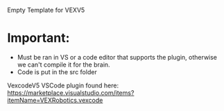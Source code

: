Empty Template for VEXV5

# Important:
- Must be ran in VS or a code editor that supports the plugin, otherwise we can't compile it for the brain.
- Code is put in the src folder

VexcodeV5 VSCode plugin found here: https://marketplace.visualstudio.com/items?itemName=VEXRobotics.vexcode
